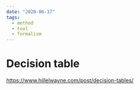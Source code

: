 ```yaml
---
date: "2020-06-17"
tags:
  - method
  - tool
  - formalism
---
```


# Decision table


https://www.hillelwayne.com/post/decision-tables/
